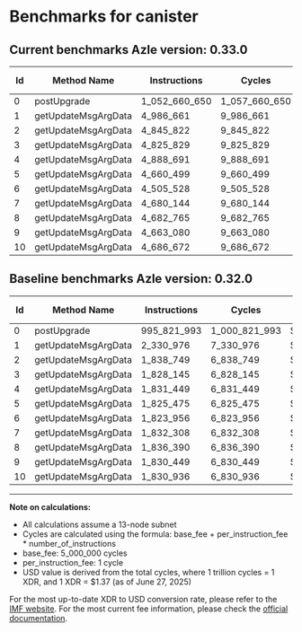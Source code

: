 # Benchmarks for canister

## Current benchmarks Azle version: 0.33.0

| Id  | Method Name         | Instructions  | Cycles        | USD           | USD/Million Calls | Change                               |
| --- | ------------------- | ------------- | ------------- | ------------- | ----------------- | ------------------------------------ |
| 0   | postUpgrade         | 1_052_660_650 | 1_057_660_650 | $0.0014489951 | $1_448.99         | <font color="red">+56_838_657</font> |
| 1   | getUpdateMsgArgData | 4_986_661     | 9_986_661     | $0.0000136817 | $13.68            | <font color="red">+2_655_685</font>  |
| 2   | getUpdateMsgArgData | 4_845_822     | 9_845_822     | $0.0000134888 | $13.48            | <font color="red">+3_007_073</font>  |
| 3   | getUpdateMsgArgData | 4_825_829     | 9_825_829     | $0.0000134614 | $13.46            | <font color="red">+2_997_684</font>  |
| 4   | getUpdateMsgArgData | 4_888_691     | 9_888_691     | $0.0000135475 | $13.54            | <font color="red">+3_057_242</font>  |
| 5   | getUpdateMsgArgData | 4_660_499     | 9_660_499     | $0.0000132349 | $13.23            | <font color="red">+2_835_024</font>  |
| 6   | getUpdateMsgArgData | 4_505_528     | 9_505_528     | $0.0000130226 | $13.02            | <font color="red">+2_681_572</font>  |
| 7   | getUpdateMsgArgData | 4_680_144     | 9_680_144     | $0.0000132618 | $13.26            | <font color="red">+2_847_836</font>  |
| 8   | getUpdateMsgArgData | 4_682_765     | 9_682_765     | $0.0000132654 | $13.26            | <font color="red">+2_846_375</font>  |
| 9   | getUpdateMsgArgData | 4_663_080     | 9_663_080     | $0.0000132384 | $13.23            | <font color="red">+2_832_631</font>  |
| 10  | getUpdateMsgArgData | 4_686_672     | 9_686_672     | $0.0000132707 | $13.27            | <font color="red">+2_855_736</font>  |

## Baseline benchmarks Azle version: 0.32.0

| Id  | Method Name         | Instructions | Cycles        | USD           | USD/Million Calls |
| --- | ------------------- | ------------ | ------------- | ------------- | ----------------- |
| 0   | postUpgrade         | 995_821_993  | 1_000_821_993 | $0.0013711261 | $1_371.12         |
| 1   | getUpdateMsgArgData | 2_330_976    | 7_330_976     | $0.0000100434 | $10.04            |
| 2   | getUpdateMsgArgData | 1_838_749    | 6_838_749     | $0.0000093691 | $9.36             |
| 3   | getUpdateMsgArgData | 1_828_145    | 6_828_145     | $0.0000093546 | $9.35             |
| 4   | getUpdateMsgArgData | 1_831_449    | 6_831_449     | $0.0000093591 | $9.35             |
| 5   | getUpdateMsgArgData | 1_825_475    | 6_825_475     | $0.0000093509 | $9.35             |
| 6   | getUpdateMsgArgData | 1_823_956    | 6_823_956     | $0.0000093488 | $9.34             |
| 7   | getUpdateMsgArgData | 1_832_308    | 6_832_308     | $0.0000093603 | $9.36             |
| 8   | getUpdateMsgArgData | 1_836_390    | 6_836_390     | $0.0000093659 | $9.36             |
| 9   | getUpdateMsgArgData | 1_830_449    | 6_830_449     | $0.0000093577 | $9.35             |
| 10  | getUpdateMsgArgData | 1_830_936    | 6_830_936     | $0.0000093584 | $9.35             |

---

**Note on calculations:**

- All calculations assume a 13-node subnet
- Cycles are calculated using the formula: base_fee + per_instruction_fee \* number_of_instructions
- base_fee: 5_000_000 cycles
- per_instruction_fee: 1 cycle
- USD value is derived from the total cycles, where 1 trillion cycles = 1 XDR, and 1 XDR = $1.37 (as of June 27, 2025)

For the most up-to-date XDR to USD conversion rate, please refer to the [IMF website](https://www.imf.org/external/np/fin/data/rms_sdrv.aspx).
For the most current fee information, please check the [official documentation](https://internetcomputer.org/docs/references/cycles-cost-formulas).
